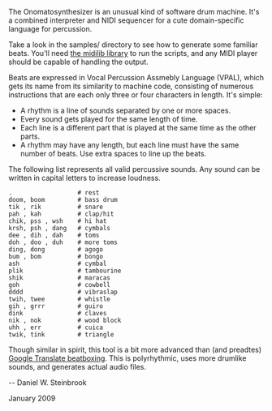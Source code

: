 The Onomatosynthesizer is an unusual kind of software drum machine.
It's a combined interpreter and NIDI sequencer for a cute domain-specific
language for percussion.

Take a look in the samples/ directory to see how to generate some
familiar beats. You'll need [the midilib library](http://midilib.rubyforge.org)
to run the scripts, and any MIDI player should be capable of handling the
output.

Beats are expressed in Vocal Percussion Assmebly Language (VPAL), which gets
its name from its similarity to machine code, consisting of numerous
instructions that are each only three or four characters in length. It's
simple:

 * A rhythm is a line of sounds separated by one or more spaces.
 * Every sound gets played for the same length of time.
 * Each line is a different part that is played at the same time as the other
parts.
 * A rhythm may have any length, but each line must have the same number of
beats. Use extra spaces to line up the beats.

The following list represents all valid percussive sounds. Any sound can be
written in capital letters to increase loudness.

    .                  # rest
    doom, boom         # bass drum
    tik , rik          # snare
    pah , kah          # clap/hit
    chik, pss , wsh    # hi hat
    krsh, psh , dang   # cymbals
    dee , dih , dah    # toms
    doh , doo , duh    # more toms
    ding, dong         # agogo
    bum , bom          # bongo
    ash                # cymbal
    plik               # tambourine
    shik               # maracas
    goh                # cowbell
    dddd               # vibraslap
    twih, twee         # whistle
    gih , grrr         # guiro
    dink               # claves
    nik , nok          # wood block
    uhh , err          # cuica
    twik, tink         # triangle

Though similar in spirit, this tool is a bit more advanced than (and preadtes)
[Google Translate beatboxing](https://github.com/ianli/google-beatbox). This
is polyrhythmic, uses more drumlike sounds, and generates actual audio files.

--
Daniel W. Steinbrook

January 2009
